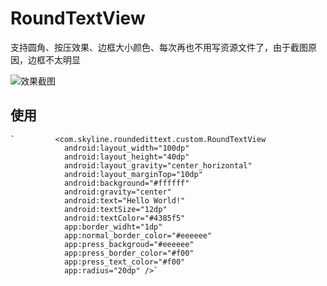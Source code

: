 # RoundTextView
支持圆角、按压效果、边框大小颜色、每次再也不用写资源文件了，由于截图原因，边框不太明显

![效果截图](http://27.155.122.192:8080/uploads/gif/20170930/1506742433737.gif)

## 使用 ##
    `         <com.skyline.roundedittext.custom.RoundTextView
                android:layout_width="100dp"
                android:layout_height="40dp"
                android:layout_gravity="center_horizontal"
                android:layout_marginTop="10dp"
                android:background="#ffffff"
                android:gravity="center"
                android:text="Hello World!"
                android:textSize="12dp"
                android:textColor="#4385f5"
                app:border_widht="1dp"
                app:normal_border_color="#eeeeee"
                app:press_backgroud="#eeeeee"
                app:press_border_color="#f00"
                app:press_text_color="#f00"
                app:radius="20dp" />`


